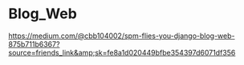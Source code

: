 # Blog_Web
https://medium.com/@cbb104002/spm-flies-you-django-blog-web-875b711b6367?source=friends_link&amp;sk=fe8a1d020449bfbe354397d6071df356
